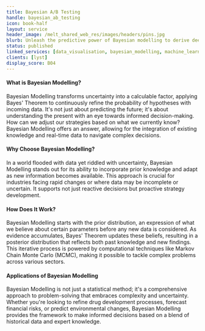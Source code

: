 ```yaml
---
title: Bayesian A/B Testing
handle: bayesian_ab_testing
icon: book-half
layout: service
header_image: /melt_shared_web_res/images/headers/pins.jpg
blurb: Unleash the predictive power of Bayesian modelling to derive deep insights from data, enabling nuanced decision-making under uncertainty with dynamic, data-driven intelligence.
status: published
linked_services: [data_visualisation, bayesian_modelling, machine_learning]
clients: [lyst]
display_score: B04
---
```


#### What is Bayesian Modelling?

Bayesian Modelling transforms uncertainty into a calculable factor, applying Bayes' Theorem to continuously refine the probability of hypotheses with incoming data. It's not just about predicting the future; it's about understanding the present with an eye towards informed decision-making. How can we adjust our strategies based on what we currently know? Bayesian Modelling offers an answer, allowing for the integration of existing knowledge and real-time data to navigate complex decisions.

#### Why Choose Bayesian Modelling?

In a world flooded with data yet riddled with uncertainty, Bayesian Modelling stands out for its ability to incorporate prior knowledge and adapt as new information becomes available. This approach is crucial for industries facing rapid changes or where data may be incomplete or uncertain. It supports not just reactive decisions but proactive strategy development.

#### How Does It Work?

Bayesian Modelling starts with the prior distribution, an expression of what we believe about certain parameters before any new data is considered. As evidence accumulates, Bayes' Theorem updates these beliefs, resulting in a posterior distribution that reflects both past knowledge and new findings. This iterative process is powered by computational techniques like Markov Chain Monte Carlo (MCMC), making it possible to tackle complex problems across various sectors.

#### Applications of Bayesian Modelling

Bayesian Modelling is not just a statistical method; it's a comprehensive approach to problem-solving that embraces complexity and uncertainty. Whether you're looking to refine drug development processes, forecast financial risks, or predict environmental changes, Bayesian Modelling provides the framework to make informed decisions based on a blend of historical data and expert knowledge.
